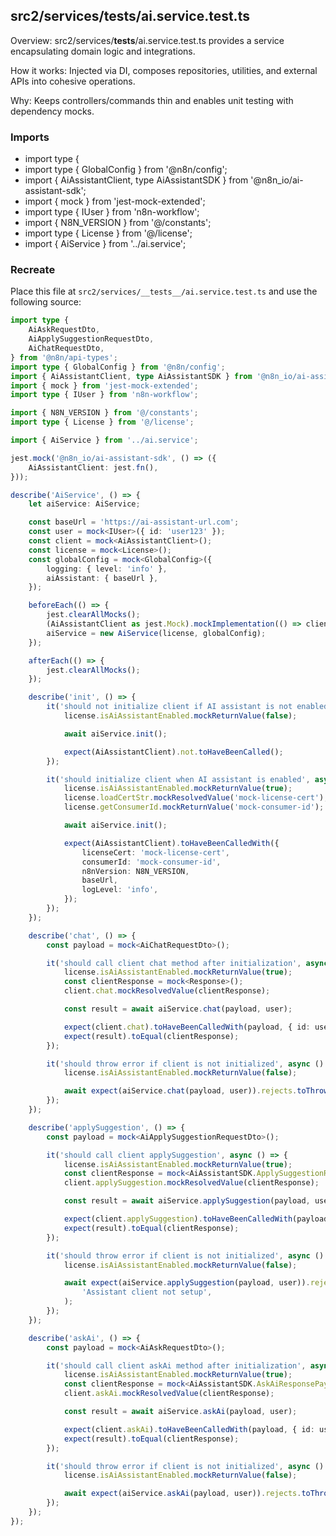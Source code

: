 ## src2/services/__tests__/ai.service.test.ts

Overview: src2/services/__tests__/ai.service.test.ts provides a service encapsulating domain logic and integrations.

How it works: Injected via DI, composes repositories, utilities, and external APIs into cohesive operations.

Why: Keeps controllers/commands thin and enables unit testing with dependency mocks.

### Imports

- import type {
- import type { GlobalConfig } from '@n8n/config';
- import { AiAssistantClient, type AiAssistantSDK } from '@n8n_io/ai-assistant-sdk';
- import { mock } from 'jest-mock-extended';
- import type { IUser } from 'n8n-workflow';
- import { N8N_VERSION } from '@/constants';
- import type { License } from '@/license';
- import { AiService } from '../ai.service';

### Recreate

Place this file at `src2/services/__tests__/ai.service.test.ts` and use the following source:

```ts
import type {
	AiAskRequestDto,
	AiApplySuggestionRequestDto,
	AiChatRequestDto,
} from '@n8n/api-types';
import type { GlobalConfig } from '@n8n/config';
import { AiAssistantClient, type AiAssistantSDK } from '@n8n_io/ai-assistant-sdk';
import { mock } from 'jest-mock-extended';
import type { IUser } from 'n8n-workflow';

import { N8N_VERSION } from '@/constants';
import type { License } from '@/license';

import { AiService } from '../ai.service';

jest.mock('@n8n_io/ai-assistant-sdk', () => ({
	AiAssistantClient: jest.fn(),
}));

describe('AiService', () => {
	let aiService: AiService;

	const baseUrl = 'https://ai-assistant-url.com';
	const user = mock<IUser>({ id: 'user123' });
	const client = mock<AiAssistantClient>();
	const license = mock<License>();
	const globalConfig = mock<GlobalConfig>({
		logging: { level: 'info' },
		aiAssistant: { baseUrl },
	});

	beforeEach(() => {
		jest.clearAllMocks();
		(AiAssistantClient as jest.Mock).mockImplementation(() => client);
		aiService = new AiService(license, globalConfig);
	});

	afterEach(() => {
		jest.clearAllMocks();
	});

	describe('init', () => {
		it('should not initialize client if AI assistant is not enabled', async () => {
			license.isAiAssistantEnabled.mockReturnValue(false);

			await aiService.init();

			expect(AiAssistantClient).not.toHaveBeenCalled();
		});

		it('should initialize client when AI assistant is enabled', async () => {
			license.isAiAssistantEnabled.mockReturnValue(true);
			license.loadCertStr.mockResolvedValue('mock-license-cert');
			license.getConsumerId.mockReturnValue('mock-consumer-id');

			await aiService.init();

			expect(AiAssistantClient).toHaveBeenCalledWith({
				licenseCert: 'mock-license-cert',
				consumerId: 'mock-consumer-id',
				n8nVersion: N8N_VERSION,
				baseUrl,
				logLevel: 'info',
			});
		});
	});

	describe('chat', () => {
		const payload = mock<AiChatRequestDto>();

		it('should call client chat method after initialization', async () => {
			license.isAiAssistantEnabled.mockReturnValue(true);
			const clientResponse = mock<Response>();
			client.chat.mockResolvedValue(clientResponse);

			const result = await aiService.chat(payload, user);

			expect(client.chat).toHaveBeenCalledWith(payload, { id: user.id });
			expect(result).toEqual(clientResponse);
		});

		it('should throw error if client is not initialized', async () => {
			license.isAiAssistantEnabled.mockReturnValue(false);

			await expect(aiService.chat(payload, user)).rejects.toThrow('Assistant client not setup');
		});
	});

	describe('applySuggestion', () => {
		const payload = mock<AiApplySuggestionRequestDto>();

		it('should call client applySuggestion', async () => {
			license.isAiAssistantEnabled.mockReturnValue(true);
			const clientResponse = mock<AiAssistantSDK.ApplySuggestionResponse>();
			client.applySuggestion.mockResolvedValue(clientResponse);

			const result = await aiService.applySuggestion(payload, user);

			expect(client.applySuggestion).toHaveBeenCalledWith(payload, { id: user.id });
			expect(result).toEqual(clientResponse);
		});

		it('should throw error if client is not initialized', async () => {
			license.isAiAssistantEnabled.mockReturnValue(false);

			await expect(aiService.applySuggestion(payload, user)).rejects.toThrow(
				'Assistant client not setup',
			);
		});
	});

	describe('askAi', () => {
		const payload = mock<AiAskRequestDto>();

		it('should call client askAi method after initialization', async () => {
			license.isAiAssistantEnabled.mockReturnValue(true);
			const clientResponse = mock<AiAssistantSDK.AskAiResponsePayload>();
			client.askAi.mockResolvedValue(clientResponse);

			const result = await aiService.askAi(payload, user);

			expect(client.askAi).toHaveBeenCalledWith(payload, { id: user.id });
			expect(result).toEqual(clientResponse);
		});

		it('should throw error if client is not initialized', async () => {
			license.isAiAssistantEnabled.mockReturnValue(false);

			await expect(aiService.askAi(payload, user)).rejects.toThrow('Assistant client not setup');
		});
	});
});

```
